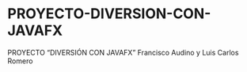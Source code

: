 # PROYECTO-DIVERSION-CON-JAVAFX
PROYECTO “DIVERSIÓN CON JAVAFX” Francisco Audino y Luis Carlos Romero
